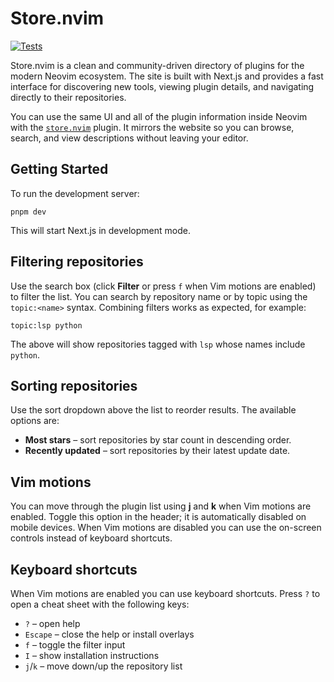 # Store.nvim

[![Tests](https://github.com/ragnarok22/nvim.store/actions/workflows/tests.yml/badge.svg)](https://github.com/ragnarok22/nvim.store/actions/workflows/tests.yml)

Store.nvim is a clean and community-driven directory of plugins for the modern Neovim ecosystem. The site is built with Next.js and provides a fast interface for discovering new tools, viewing plugin details, and navigating directly to their repositories.

You can use the same UI and all of the plugin information inside Neovim with the [`store.nvim`](https://github.com/alex-popov-tech/store.nvim) plugin. It mirrors the website so you can browse, search, and view descriptions without leaving your editor.

## Getting Started

To run the development server:

```shell
pnpm dev
```

This will start Next.js in development mode.

## Filtering repositories

Use the search box (click **Filter** or press `f` when Vim motions are enabled)
to filter the list. You can search by repository name or by topic using the
`topic:<name>` syntax. Combining filters works as expected, for example:

```shell
topic:lsp python
```

The above will show repositories tagged with `lsp` whose names include
`python`.

## Sorting repositories

Use the sort dropdown above the list to reorder results. The available options
are:

- **Most stars** – sort repositories by star count in descending order.
- **Recently updated** – sort repositories by their latest update date.

## Vim motions

You can move through the plugin list using **j** and **k** when Vim motions are
enabled. Toggle this option in the header; it is automatically disabled on
mobile devices. When Vim motions are disabled you can use the on-screen
controls instead of keyboard shortcuts.

## Keyboard shortcuts

When Vim motions are enabled you can use keyboard shortcuts. Press `?` to open a
cheat sheet with the following keys:

- `?` – open help
- `Escape` – close the help or install overlays
- `f` – toggle the filter input
- `I` – show installation instructions
- `j`/`k` – move down/up the repository list
